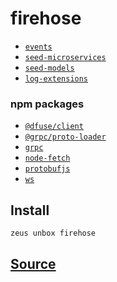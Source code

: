 
firehose
====================









* [`events`](events.md)
* [`seed-microservices`](seed-microservices.md)
* [`seed-models`](seed-models.md)
* [`log-extensions`](log-extensions.md)
### npm packages
* [`@dfuse/client`](http://npmjs.com/package/@dfuse/client)
* [`@grpc/proto-loader`](http://npmjs.com/package/@grpc/proto-loader)
* [`grpc`](http://npmjs.com/package/grpc)
* [`node-fetch`](http://npmjs.com/package/node-fetch)
* [`protobufjs`](http://npmjs.com/package/protobufjs)
* [`ws`](http://npmjs.com/package/ws)


## Install
```bash
zeus unbox firehose
```













## [Source](https://github.com/liquidapps-io/zeus-sdk/tree/master/boxes/groups/microservices/firehose)